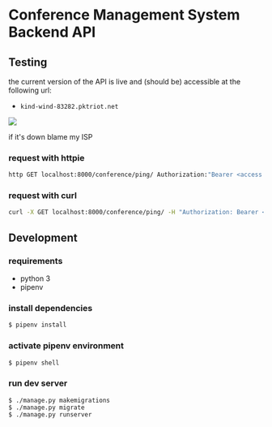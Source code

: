 # Conference Management System Backend API

## Testing

the current version of the API is live and (should be) accessible at the following url:

- `kind-wind-83282.pktriot.net`

![](https://img.shields.io/uptimerobot/status/m787566269-a2f2cdfea89e35226bfc73df?color=%23E30B5D&label=server%20status&logo=raspberry-pi&logoColor=%23E30B5D&style=for-the-badge)

if it's down blame my ISP

### request with httpie
```bash
http GET localhost:8000/conference/ping/ Authorization:"Bearer <access token>"
```

### request with curl
```bash
curl -X GET localhost:8000/conference/ping/ -H "Authorization: Bearer <access token>"
```

## Development

### requirements
- python 3
- pipenv

### install dependencies
```bash
$ pipenv install
```

### activate pipenv environment
```bash
$ pipenv shell
```

### run dev server
```
$ ./manage.py makemigrations
$ ./manage.py migrate
$ ./manage.py runserver
```
